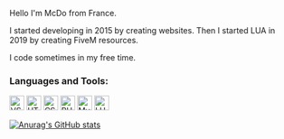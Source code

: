Hello I'm McDo from France.

I started developing in 2015 by creating websites.
Then I started LUA in 2019 by creating FiveM resources.

I code sometimes in my free time.


### Languages and Tools:
<img alt="VSCode" width="26px" src="https://cdn.jsdelivr.net/gh/devicons/devicon/icons/vscode/vscode-original.svg" /> <img alt="HTML5" width="26px" src="https://cdn.jsdelivr.net/gh/devicons/devicon/icons/html5/html5-original.svg" /> <img alt="CSS3" width="26px" src="https://cdn.jsdelivr.net/gh/devicons/devicon/icons/css3/css3-original.svg" /> <img alt="PHP" width="26px" src="https://cdn.jsdelivr.net/gh/devicons/devicon/icons/php/php-plain.svg" /> <img alt="MySQL" width="26px" src="https://cdn.jsdelivr.net/gh/devicons/devicon/icons/mysql/mysql-original.svg" /> <img alt="LUA" width="26px" src="https://cdn.jsdelivr.net/gh/devicons/devicon/icons/lua/lua-plain-wordmark.svg" />


[![Anurag's GitHub stats](https://github-readme-stats.vercel.app/api?username=MCDV-McDo)](https://github.com/anuraghazra/github-readme-stats)
